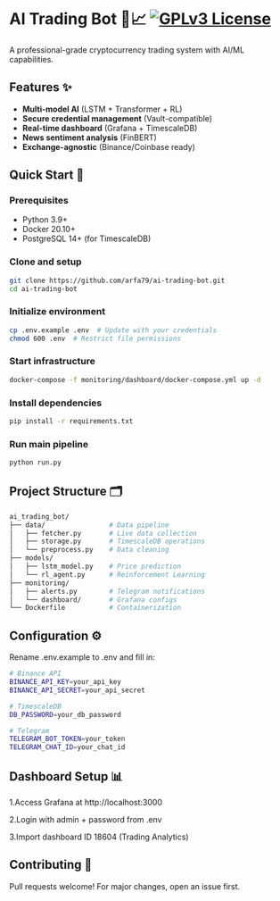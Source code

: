 # AI Trading Bot 🤖📈 [![GPLv3 License](https://img.shields.io/badge/License-GPLv3-blue.svg)](https://www.gnu.org/licenses/gpl-3.0)

A professional-grade cryptocurrency trading system with AI/ML capabilities.

## Features ✨
- **Multi-model AI** (LSTM + Transformer + RL)
- **Secure credential management** (Vault-compatible)
- **Real-time dashboard** (Grafana + TimescaleDB)
- **News sentiment analysis** (FinBERT)
- **Exchange-agnostic** (Binance/Coinbase ready)

## Quick Start 🚀

### Prerequisites
- Python 3.9+
- Docker 20.10+
- PostgreSQL 14+ (for TimescaleDB)

### Clone and setup

```bash
git clone https://github.com/arfa79/ai-trading-bot.git
cd ai-trading-bot
```

### Initialize environment

```bash
cp .env.example .env  # Update with your credentials
chmod 600 .env  # Restrict file permissions
```

### Start infrastructure

```bash
docker-compose -f monitoring/dashboard/docker-compose.yml up -d
```

### Install dependencies

```bash
pip install -r requirements.txt
```

### Run main pipeline

```bash
python run.py
```

## Project Structure 🗂️

```bash
ai_trading_bot/
├── data/                # Data pipeline
│   ├── fetcher.py       # Live data collection
│   ├── storage.py       # TimescaleDB operations
│   └── preprocess.py    # Data cleaning
├── models/
│   ├── lstm_model.py    # Price prediction
│   └── rl_agent.py      # Reinforcement Learning
├── monitoring/
│   ├── alerts.py        # Telegram notifications
│   └── dashboard/       # Grafana configs
└── Dockerfile           # Containerization
```

## Configuration ⚙️

Rename .env.example to .env and fill in:

```bash 
# Binance API
BINANCE_API_KEY=your_api_key
BINANCE_API_SECRET=your_api_secret

# TimescaleDB
DB_PASSWORD=your_db_password

# Telegram
TELEGRAM_BOT_TOKEN=your_token
TELEGRAM_CHAT_ID=your_chat_id
```
## Dashboard Setup 📊

1.Access Grafana at http://localhost:3000

2.Login with admin + password from .env

3.Import dashboard ID 18604 (Trading Analytics)

## Contributing 🤝

Pull requests welcome! For major changes, open an issue first.